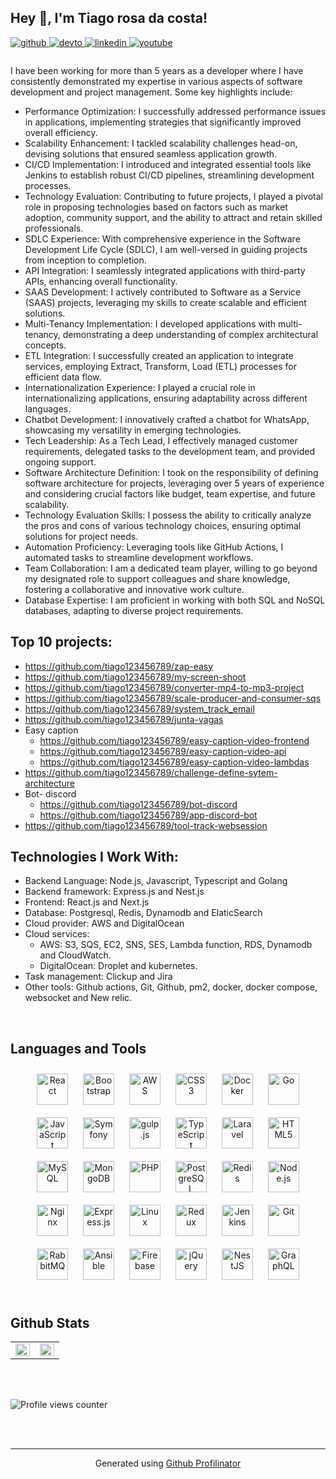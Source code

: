 ## Hey 👋, I'm Tiago rosa da costa!  
  

<a href="https://github.com/tiago123456789" target="_blank">
<img src=https://img.shields.io/badge/github-%2324292e.svg?&style=for-the-badge&logo=github&logoColor=white alt=github style="margin-bottom: 5px;" />
</a>
<a href="https://dev.to/tiago123456789" target="_blank">
<img src=https://img.shields.io/badge/dev.to-%2308090A.svg?&style=for-the-badge&logo=dev.to&logoColor=white alt=devto style="margin-bottom: 5px;" />
</a>
<a href="https://www.linkedin.com/in/tiago-rosa-da-costa/" target="_blank">
<img src=https://img.shields.io/badge/linkedin-%231E77B5.svg?&style=for-the-badge&logo=linkedin&logoColor=white alt=linkedin style="margin-bottom: 5px;" />
</a>
<a href="https://www.youtube.com/channel/UC13Ezj4p5A0gSB4sJjZLTCA" target="_blank">
<img src=https://img.shields.io/badge/youtube-%23EE4831.svg?&style=for-the-badge&logo=youtube&logoColor=white alt=youtube style="margin-bottom: 5px;" />
</a>  
  



###    

I have been working for more than 5 years as a developer where I have consistently demonstrated my expertise in various aspects of software development and project management. Some key highlights include:

- Performance Optimization: I successfully addressed performance issues in applications, implementing strategies that significantly improved overall efficiency.
- Scalability Enhancement: I tackled scalability challenges head-on, devising solutions that ensured seamless application growth.
- CI/CD Implementation: I introduced and integrated essential tools like Jenkins to establish robust CI/CD pipelines, streamlining development processes.
- Technology Evaluation: Contributing to future projects, I played a pivotal role in proposing technologies based on factors such as market adoption, community support, and the ability to attract and retain skilled professionals.
- SDLC Experience: With comprehensive experience in the Software Development Life Cycle (SDLC), I am well-versed in guiding projects from inception to completion.
- API Integration: I seamlessly integrated applications with third-party APIs, enhancing overall functionality.
- SAAS Development: I actively contributed to Software as a Service (SAAS) projects, leveraging my skills to create scalable and efficient solutions.
- Multi-Tenancy Implementation: I developed applications with multi-tenancy, demonstrating a deep understanding of complex architectural concepts.
- ETL Integration: I successfully created an application to integrate services, employing Extract, Transform, Load (ETL) processes for efficient data flow.
- Internationalization Experience: I played a crucial role in internationalizing applications, ensuring adaptability across different languages.
- Chatbot Development: I innovatively crafted a chatbot for WhatsApp, showcasing my versatility in emerging technologies.
- Tech Leadership: As a Tech Lead, I effectively managed customer requirements, delegated tasks to the development team, and provided ongoing support.
- Software Architecture Definition: I took on the responsibility of defining software architecture for projects, leveraging over 5 years of experience and considering crucial factors like budget, team expertise, and future scalability.
- Technology Evaluation Skills: I possess the ability to critically analyze the pros and cons of various technology choices, ensuring optimal solutions for project needs.
- Automation Proficiency: Leveraging tools like GitHub Actions, I automated tasks to streamline development workflows.
- Team Collaboration: I am a dedicated team player, willing to go beyond my designated role to support colleagues and share knowledge, fostering a collaborative and innovative work culture.
- Database Expertise: I am proficient in working with both SQL and NoSQL databases, adapting to diverse project requirements.

## Top 10 projects:
- https://github.com/tiago123456789/zap-easy
- https://github.com/tiago123456789/my-screen-shoot
- https://github.com/tiago123456789/converter-mp4-to-mp3-project
- https://github.com/tiago123456789/scale-producer-and-consumer-sqs
- https://github.com/tiago123456789/system_track_email
- https://github.com/tiago123456789/junta-vagas 
- Easy caption
  - https://github.com/tiago123456789/easy-caption-video-frontend
  - https://github.com/tiago123456789/easy-caption-video-api
  - https://github.com/tiago123456789/easy-caption-video-lambdas
- https://github.com/tiago123456789/challenge-define-sytem-architecture
- Bot- discord
  - https://github.com/tiago123456789/bot-discord
  - https://github.com/tiago123456789/app-discord-bot
- https://github.com/tiago123456789/tool-track-websession

## Technologies I Work With: 
- Backend Language: Node.js, Javascript, Typescript and Golang
- Backend framework: Express.js and Nest.js
- Frontend: React.js and Next.js
- Database: Postgresql, Redis, Dynamodb and ElaticSearch
- Cloud provider: AWS and DigitalOcean
- Cloud services: 
  - AWS: S3, SQS, EC2, SNS, SES, Lambda function, RDS, Dynamodb and CloudWatch.
  - DigitalOcean: Droplet and kubernetes.
- Task management: Clickup and Jira
- Other tools: Github actions, Git, Github, pm2, docker, docker compose, websocket and New relic.

<br/>

## Languages and Tools  
<div align="center">  
<img style="margin: 10px" src="https://profilinator.rishav.dev/skills-assets/react-original-wordmark.svg" alt="React" height="50" />  
<img style="margin: 10px" src="https://profilinator.rishav.dev/skills-assets/bootstrap-plain.svg" alt="Bootstrap" height="50" />  
<img style="margin: 10px" src="https://profilinator.rishav.dev/skills-assets/amazonwebservices-original-wordmark.svg" alt="AWS" height="50" />  
<img style="margin: 10px" src="https://profilinator.rishav.dev/skills-assets/css3-original-wordmark.svg" alt="CSS3" height="50" />  
<img style="margin: 10px" src="https://profilinator.rishav.dev/skills-assets/docker-original-wordmark.svg" alt="Docker" height="50" />  
<img style="margin: 10px" src="https://profilinator.rishav.dev/skills-assets/go-original.svg" alt="Go" height="50" />  
<img style="margin: 10px" src="https://profilinator.rishav.dev/skills-assets/javascript-original.svg" alt="JavaScript" height="50" />  
<img style="margin: 10px" src="https://profilinator.rishav.dev/skills-assets/symfony_black_03.svg" alt="Symfony" height="50" />  
<img style="margin: 10px" src="https://profilinator.rishav.dev/skills-assets/gulp-plain.svg" alt="gulp.js" height="50" />  
<img style="margin: 10px" src="https://profilinator.rishav.dev/skills-assets/typescript-original.svg" alt="TypeScript" height="50" />  
<img style="margin: 10px" src="https://profilinator.rishav.dev/skills-assets/laravel-plain-wordmark.svg" alt="Laravel" height="50" />  
<img style="margin: 10px" src="https://profilinator.rishav.dev/skills-assets/html5-original-wordmark.svg" alt="HTML5" height="50" />  
<img style="margin: 10px" src="https://profilinator.rishav.dev/skills-assets/mysql-original-wordmark.svg" alt="MySQL" height="50" />  
<img style="margin: 10px" src="https://profilinator.rishav.dev/skills-assets/mongodb-original-wordmark.svg" alt="MongoDB" height="50" />  
<img style="margin: 10px" src="https://profilinator.rishav.dev/skills-assets/php-original.svg" alt="PHP" height="50" />  
<img style="margin: 10px" src="https://profilinator.rishav.dev/skills-assets/postgresql-original-wordmark.svg" alt="PostgreSQL" height="50" />  
<img style="margin: 10px" src="https://profilinator.rishav.dev/skills-assets/redis-original-wordmark.svg" alt="Redis" height="50" />  
<img style="margin: 10px" src="https://profilinator.rishav.dev/skills-assets/nodejs-original-wordmark.svg" alt="Node.js" height="50" />  
<img style="margin: 10px" src="https://profilinator.rishav.dev/skills-assets/nginx-original.svg" alt="Nginx" height="50" />  
<img style="margin: 10px" src="https://profilinator.rishav.dev/skills-assets/express-original-wordmark.svg" alt="Express.js" height="50" />  
<img style="margin: 10px" src="https://profilinator.rishav.dev/skills-assets/linux-original.svg" alt="Linux" height="50" />  
<img style="margin: 10px" src="https://profilinator.rishav.dev/skills-assets/redux-original.svg" alt="Redux" height="50" />  
<img style="margin: 10px" src="https://profilinator.rishav.dev/skills-assets/jenkins-icon.svg" alt="Jenkins" height="50" />  
<img style="margin: 10px" src="https://profilinator.rishav.dev/skills-assets/git-scm-icon.svg" alt="Git" height="50" />  
<img style="margin: 10px" src="https://profilinator.rishav.dev/skills-assets/rabbitmq-icon.svg" alt="RabbitMQ" height="50" />  
<img style="margin: 10px" src="https://profilinator.rishav.dev/skills-assets/ansible.png" alt="Ansible" height="50" />  
<img style="margin: 10px" src="https://profilinator.rishav.dev/skills-assets/firebase.png" alt="Firebase" height="50" />  
<img style="margin: 10px" src="https://profilinator.rishav.dev/skills-assets/jquery.png" alt="jQuery" height="50" />  
<img style="margin: 10px" src="https://profilinator.rishav.dev/skills-assets/nestjs.svg" alt="NestJS" height="50" />  
<img style="margin: 10px" src="https://profilinator.rishav.dev/skills-assets/graphql.png" alt="GraphQL" height="50" />  
</div>  

<br/>  


## Github Stats  
<table><tr><td valign="top" width="50%">

<img src="https://github-readme-stats.vercel.app/api?username=tiago123456789&show_icons=true&count_private=true&hide_border=true" align="left" style="width: 100%" />

</td><td valign="top" width="50%">

<img src="https://github-readme-stats.vercel.app/api/top-langs/?username=tiago123456789&hide_border=true&layout=compact" align="left" style="width: 100%" />

</td></tr></table>  

<br/>  

  

<br/>  

![Profile views counter](https://komarev.com/ghpvc/?username=tiago123456789&&style=flat-square)  
  

<br/>  


<br />

----
<div align="center">Generated using <a href="https://profilinator.rishav.dev/" target="_blank">Github Profilinator</a></div>

